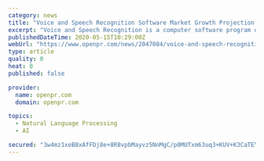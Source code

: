 ```yaml
---
category: news
title: "Voice and Speech Recognition Software Market Growth Projection by 2028 | Google, Apple, Raytheon, Microsoft, JStar, VoiceVault"
excerpt: "Voice and Speech Recognition is a computer software program or hardware device with the ability to decode the human voice. Voice and Speech Recognition Software Market research delivers a comprehensive study on the current status of the market,"
publishedDateTime: 2020-05-15T10:29:00Z
webUrl: "https://www.openpr.com/news/2047084/voice-and-speech-recognition-software-market-growth-projection"
type: article
quality: 0
heat: 0
published: false

provider:
  name: openpr.com
  domain: openpr.com

topics:
  - Natural Language Processing
  - AI

secured: "3w4mz1xeB8xAfFDj8e+8R8vpbMayvz5NnMgC/p0MUTxm63uq3+KUV+K3CaTEYfLZJzAcjYJLBLL2rB0TW/xabiItmAu1Su8iFi5dFO0t7WU/bCR7xQXFd0sIVxB2zdcXSm4m6FIpCTDHqqYQqw+3zpHIpO8w1vtRz1yVvocgCZblARWmtm8+UKszKDQ3aINXZJjALhXUWeBUjp5LcsQOREEUvw+IRzb6CxUBPIgqyx7kouDtS69JckTR+phV/vfDNNOe57IxLTyCK5e0dcHv2QiV/+5d15IvoCXrEBOGZzym1XTH0UraEYJsqhnpOhgOO11L2kil6WwMkF//cC7WHVRvOKWtaAfDVyjfjOAWxRXu1DnAcgfPMOv6/17vQY13dJMzuAbwhvkoWpDr8lRu7o1NzbBcMozWdfjptRbOn7yZqDGZRkgtsJdjncQPHWi485jWArLrREVYUpBUDhibtqkAoifRfYtoXfmAgch6SY4=;scLK4MAi8EWcZiP/nxm5nw=="
---
```


